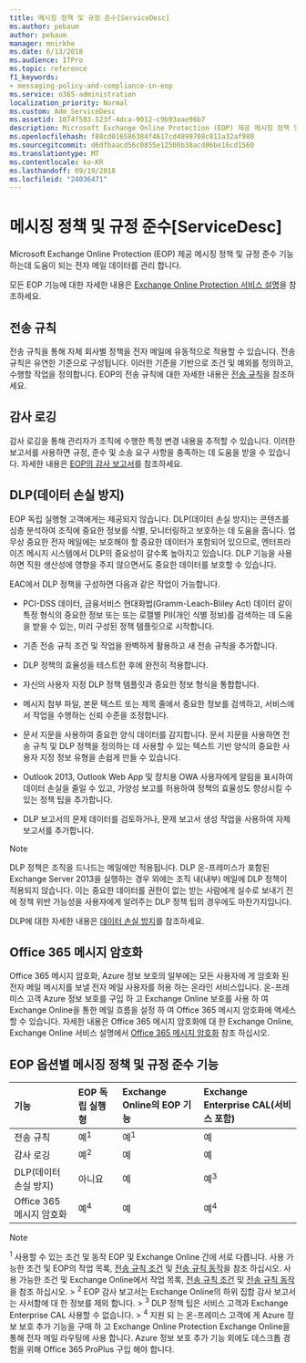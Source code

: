 ```yaml
---
title: 메시징 정책 및 규정 준수[ServiceDesc]
ms.author: pebaum
author: pebaum
manager: mnirkhe
ms.date: 6/13/2018
ms.audience: ITPro
ms.topic: reference
f1_keywords:
- messaging-policy-and-compliance-in-eop
ms.service: o365-administration
localization_priority: Normal
ms.custom: Adm_ServiceDesc
ms.assetid: 1074f583-523f-4dca-9012-c9b93aae96b7
description: Microsoft Exchange Online Protection (EOP) 제공 메시징 정책 및 규정 준수 기능 하는데 도움이 되는 전자 메일 데이터를 관리 합니다.
ms.openlocfilehash: f88cd016586384f4617cd4899708c811a32af980
ms.sourcegitcommit: d6dfbaacd56c0855e12500b38acd06be16cd1560
ms.translationtype: MT
ms.contentlocale: ko-KR
ms.lasthandoff: 09/19/2018
ms.locfileid: "24036471"
---
```

# <a name="messaging-policy-and-complianceservicedesc"></a>메시징 정책 및 규정 준수[ServiceDesc]

Microsoft Exchange Online Protection (EOP) 제공 메시징 정책 및 규정 준수 기능 하는데 도움이 되는 전자 메일 데이터를 관리 합니다.
  
모든 EOP 기능에 대한 자세한 내용은 [Exchange Online Protection 서비스 설명](exchange-online-protection-service-description.md)을 참조하세요.
  
## <a name="transport-rules"></a>전송 규칙
<a name="BKMK_transportrules"> </a>

전송 규칙을 통해 자체 회사별 정책을 전자 메일에 유동적으로 적용할 수 있습니다. 전송 규칙은 유연한 기준으로 구성됩니다. 이러한 기준을 기반으로 조건 및 예외를 정의하고, 수행할 작업을 정의합니다. EOP의 전송 규칙에 대한 자세한 내용은 [전송 규칙](https://go.microsoft.com/fwlink/p/?LinkId=320399)을 참조하세요.
  
## <a name="audit-logging"></a>감사 로깅
<a name="BKMK_auditlogging"> </a>

감사 로깅을 통해 관리자가 조직에 수행한 특정 변경 내용을 추적할 수 있습니다. 이러한 보고서를 사용하면 규정, 준수 및 소송 요구 사항을 충족하는 데 도움을 받을 수 있습니다. 자세한 내용은 [EOP의 감사 보고서](https://go.microsoft.com/fwlink/p/?LinkId=314258)를 참조하세요.
  
## <a name="data-loss-prevention-dlp"></a>DLP(데이터 손실 방지)
<a name="BKMK_datalossprevention"> </a>

EOP 독립 실행형 고객에게는 제공되지 않습니다. DLP(데이터 손실 방지)는 콘텐츠를 심층 분석하여 조직에 중요한 정보를 식별, 모니터링하고 보호하는 데 도움을 줍니다. 업무상 중요한 전자 메일에는 보호해야 할 중요한 데이터가 포함되어 있으므로, 엔터프라이즈 메시지 시스템에서 DLP의 중요성이 갈수록 높아지고 있습니다. DLP 기능을 사용하면 직원 생산성에 영향을 주지 않으면서도 중요한 데이터를 보호할 수 있습니다.
  
EAC에서 DLP 정책을 구성하면 다음과 같은 작업이 가능합니다.
  
- PCI-DSS 데이터, 금융서비스 현대화법(Gramm-Leach-Bliley Act) 데이터 같이 특정 형식의 중요한 정보 또는 또는 로캘별 PII(개인 식별 정보)를 검색하는 데 도움을 받을 수 있는, 미리 구성된 정책 템플릿으로 시작합니다.
    
- 기존 전송 규칙 조건 및 작업을 완벽하게 활용하고 새 전송 규칙을 추가합니다.
    
- DLP 정책의 효율성을 테스트한 후에 완전히 적용합니다.
    
- 자신의 사용자 지정 DLP 정책 템플릿과 중요한 정보 형식을 통합합니다.
    
- 메시지 첨부 파일, 본문 텍스트 또는 제목 줄에서 중요한 정보를 검색하고, 서비스에서 작업을 수행하는 신뢰 수준을 조정합니다.
    
- 문서 지문을 사용하여 중요한 양식 데이터를 감지합니다. 문서 지문을 사용하면 전송 규칙 및 DLP 정책을 정의하는 데 사용할 수 있는 텍스트 기반 양식의 중요한 사용자 지정 정보 유형을 손쉽게 만들 수 있습니다.
    
- Outlook 2013, Outlook Web App 및 장치용 OWA 사용자에게 알림을 표시하여 데이터 손실을 줄일 수 있고, 가양성 보고를 허용하여 정책의 효율성도 향상시킬 수 있는 정책 팁을 추가합니다.
    
- DLP 보고서의 문제 데이터를 검토하거나, 문제 보고서 생성 작업을 사용하여 자체 보고서를 추가합니다.
    
> [!NOTE]
> DLP 정책은 조직을 드나드는 메일에만 적용됩니다. DLP 온-프레미스가 포함된 Exchange Server 2013을 실행하는 경우 외에는 조직 내(내부) 메일에 DLP 정책이 적용되지 않습니다. 이는 중요한 데이터를 권한이 없는 받는 사람에게 실수로 보내기 전에 정책 위반 가능성을 사용자에게 알려주는 DLP 정책 팁의 경우에도 마찬가지입니다. 
  
DLP에 대한 자세한 내용은 [데이터 손실 방지](https://go.microsoft.com/fwlink/p/?LinkId=320398)를 참조하세요.
  
## <a name="office-365-message-encryption"></a>Office 365 메시지 암호화
<a name="BKMK_OME_in_EOP"> </a>

Office 365 메시지 암호화, Azure 정보 보호의 일부에는 모든 사용자에 게 암호화 된 전자 메일 메시지를 보낼 전자 메일 사용자를 허용 하는 온라인 서비스입니다. 온-프레미스 고객 Azure 정보 보호를 구입 하 고 Exchange Online 보호를 사용 하 여 Exchange Online을 통한 메일 흐름을 설정 하 여 Office 365 메시지 암호화에 액세스할 수 있습니다. 자세한 내용은 Office 365 메시지 암호화에 대 한 Exchange Online, Exchange Online 서비스 설명에서 [Office 365 메시지 암호화](../exchange-online-service-description/message-policy-and-compliance.md#office-365-message-encryption) 참조 하십시오. 
  
## <a name="messaging-policy-and-compliance-features-across-eop-options"></a>EOP 옵션별 메시징 정책 및 규정 준수 기능
<a name="BKMK_OME_in_EOP"> </a>

|**기능**|**EOP 독립 실행형**|**Exchange Online의 EOP 기능**|**Exchange Enterprise CAL(서비스 포함)**|
|:-----|:-----|:-----|:-----|
|전송 규칙  <br/> |예<sup>1</sup> <br/> |예<sup>1</sup> <br/> |예  <br/> |
|감사 로깅  <br/> |예<sup>2</sup> <br/> |예  <br/> |예  <br/> |
|DLP(데이터 손실 방지)  <br/> |아니요  <br/> |예  <br/> |예<sup>3</sup> <br/> |
|Office 365 메시지 암호화  <br/> |예<sup>4</sup> <br/> |예  <br/> |예<sup>4</sup> <br/> |
   
> [!NOTE]
> <sup>1</sup> 사용할 수 있는 조건 및 동작 EOP 및 Exchange Online 간에 서로 다릅니다. 사용 가능한 조건 및 EOP의 작업 목록, [전송 규칙 조건](https://go.microsoft.com/fwlink/p/?LinkId=320392) 및 [전송 규칙 동작](https://go.microsoft.com/fwlink/p/?LinkId=320393)을 참조 하십시오. 사용 가능한 조건 및 Exchange Online에서 작업 목록, [전송 규칙 조건](https://go.microsoft.com/fwlink/p/?LinkId=320394) 및 [전송 규칙 동작](https://go.microsoft.com/fwlink/p/?LinkId=320395)을 참조 하십시오. > <sup>2</sup> EOP 감사 보고서는 Exchange Online의 하위 집합 감사 보고서는 사서함에 대 한 정보를 제외 합니다. > <sup>3</sup> DLP 정책 팁은 서비스 고객과 Exchange Enterprise CAL 사용할 수 없습니다. > <sup>4</sup> 지원 되 는 온-프레미스 고객에 게 Azure 정보 보호 추가 기능을 구매 하 고 Exchange Online Protection Exchange Online을 통해 전자 메일 라우팅에 사용 합니다. Azure 정보 보호 추가 기능 외에도 데스크톱 경험을 위해 Office 365 ProPlus 구입 해야 합니다. 
  

